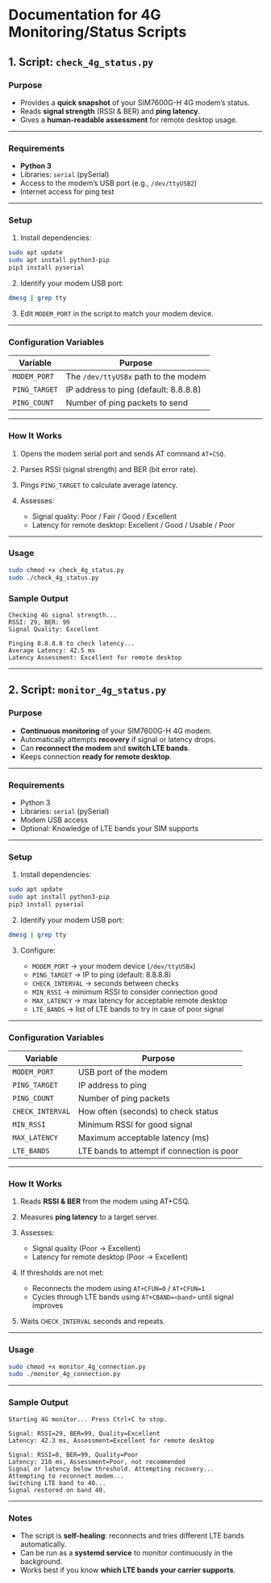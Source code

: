 
# **Documentation for 4G Monitoring/Status Scripts**

## **1. Script: `check_4g_status.py`**

### **Purpose**

* Provides a **quick snapshot** of your SIM7600G-H 4G modem’s status.
* Reads **signal strength** (RSSI & BER) and **ping latency**.
* Gives a **human-readable assessment** for remote desktop usage.

---

### **Requirements**

* **Python 3**
* Libraries: `serial` (pySerial)
* Access to the modem’s USB port (e.g., `/dev/ttyUSB2`)
* Internet access for ping test

---

### **Setup**

1. Install dependencies:

```bash
sudo apt update
sudo apt install python3-pip
pip3 install pyserial
```

2. Identify your modem USB port:

```bash
dmesg | grep tty
```

3. Edit `MODEM_PORT` in the script to match your modem device.

---

### **Configuration Variables**

| Variable      | Purpose                               |
| ------------- | ------------------------------------- |
| `MODEM_PORT`  | The `/dev/ttyUSBx` path to the modem  |
| `PING_TARGET` | IP address to ping (default: 8.8.8.8) |
| `PING_COUNT`  | Number of ping packets to send        |

---

### **How It Works**

1. Opens the modem serial port and sends AT command `AT+CSQ`.
2. Parses RSSI (signal strength) and BER (bit error rate).
3. Pings `PING_TARGET` to calculate average latency.
4. Assesses:

   * Signal quality: Poor / Fair / Good / Excellent
   * Latency for remote desktop: Excellent / Good / Usable / Poor

---

### **Usage**

```bash
sudo chmod +x check_4g_status.py
sudo ./check_4g_status.py
```

### **Sample Output**

```
Checking 4G signal strength...
RSSI: 29, BER: 99
Signal Quality: Excellent

Pinging 8.8.8.8 to check latency...
Average Latency: 42.5 ms
Latency Assessment: Excellent for remote desktop
```

---

## **2. Script: `monitor_4g_status.py`**

### **Purpose**

* **Continuous monitoring** of your SIM7600G-H 4G modem.
* Automatically attempts **recovery** if signal or latency drops.
* Can **reconnect the modem** and **switch LTE bands**.
* Keeps connection **ready for remote desktop**.

---

### **Requirements**

* Python 3
* Libraries: `serial` (pySerial)
* Modem USB access
* Optional: Knowledge of LTE bands your SIM supports

---

### **Setup**

1. Install dependencies:

```bash
sudo apt update
sudo apt install python3-pip
pip3 install pyserial
```

2. Identify your modem USB port:

```bash
dmesg | grep tty
```

3. Configure:

   * `MODEM_PORT` → your modem device (`/dev/ttyUSBx`)
   * `PING_TARGET` → IP to ping (default: 8.8.8.8)
   * `CHECK_INTERVAL` → seconds between checks
   * `MIN_RSSI` → minimum RSSI to consider connection good
   * `MAX_LATENCY` → max latency for acceptable remote desktop
   * `LTE_BANDS` → list of LTE bands to try in case of poor signal

---

### **Configuration Variables**

| Variable         | Purpose                                    |
| ---------------- | ------------------------------------------ |
| `MODEM_PORT`     | USB port of the modem                      |
| `PING_TARGET`    | IP address to ping                         |
| `PING_COUNT`     | Number of ping packets                     |
| `CHECK_INTERVAL` | How often (seconds) to check status        |
| `MIN_RSSI`       | Minimum RSSI for good signal               |
| `MAX_LATENCY`    | Maximum acceptable latency (ms)            |
| `LTE_BANDS`      | LTE bands to attempt if connection is poor |

---

### **How It Works**

1. Reads **RSSI & BER** from the modem using AT+CSQ.
2. Measures **ping latency** to a target server.
3. Assesses:

   * Signal quality (Poor → Excellent)
   * Latency for remote desktop (Poor → Excellent)
4. If thresholds are not met:

   * Reconnects the modem using `AT+CFUN=0` / `AT+CFUN=1`
   * Cycles through LTE bands using `AT+CBAND=<band>` until signal improves
5. Waits `CHECK_INTERVAL` seconds and repeats.

---

### **Usage**

```bash
sudo chmod +x monitor_4g_connection.py
sudo ./monitor_4g_connection.py
```

---

### **Sample Output**

```
Starting 4G monitor... Press Ctrl+C to stop.

Signal: RSSI=29, BER=99, Quality=Excellent
Latency: 42.3 ms, Assessment=Excellent for remote desktop

Signal: RSSI=8, BER=99, Quality=Poor
Latency: 210 ms, Assessment=Poor, not recommended
Signal or latency below threshold. Attempting recovery...
Attempting to reconnect modem...
Switching LTE band to 40...
Signal restored on band 40.
```

---

### **Notes**

* The script is **self-healing**: reconnects and tries different LTE bands automatically.
* Can be run as a **systemd service** to monitor continuously in the background.
* Works best if you know **which LTE bands your carrier supports**.
